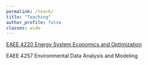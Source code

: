 ```yaml
---
permalink: /teach/
title: "Teaching"
author_profile: false
classes: wide
---
```


[EAEE 4220 Energy System Economics and Optimization](assets/courses/eaee4220)

EAEE 4257 Environmental Data Analysis and Modeling
